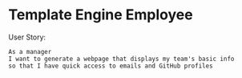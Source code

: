 # Template Engine Employee




User Story:

```
As a manager
I want to generate a webpage that displays my team's basic info
so that I have quick access to emails and GitHub profiles
```